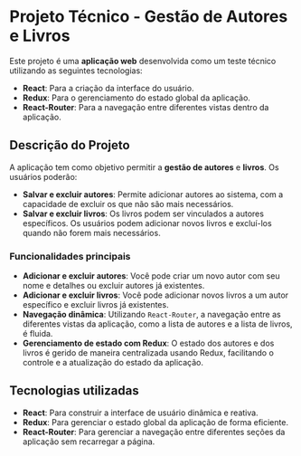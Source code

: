 # Projeto Técnico - Gestão de Autores e Livros

Este projeto é uma **aplicação web** desenvolvida como um teste técnico utilizando as seguintes tecnologias:

- **React**: Para a criação da interface do usuário.
- **Redux**: Para o gerenciamento do estado global da aplicação.
- **React-Router**: Para a navegação entre diferentes vistas dentro da aplicação.

## Descrição do Projeto

A aplicação tem como objetivo permitir a **gestão de autores** e **livros**. Os usuários poderão:

- **Salvar e excluir autores**: Permite adicionar autores ao sistema, com a capacidade de excluir os que não são mais necessários.
- **Salvar e excluir livros**: Os livros podem ser vinculados a autores específicos. Os usuários podem adicionar novos livros e excluí-los quando não forem mais necessários.

### Funcionalidades principais

- **Adicionar e excluir autores**: Você pode criar um novo autor com seu nome e detalhes ou excluir autores já existentes.
- **Adicionar e excluir livros**: Você pode adicionar novos livros a um autor específico e excluir livros já existentes.
- **Navegação dinâmica**: Utilizando `React-Router`, a navegação entre as diferentes vistas da aplicação, como a lista de autores e a lista de livros, é fluida.
- **Gerenciamento de estado com Redux**: O estado dos autores e dos livros é gerido de maneira centralizada usando Redux, facilitando o controle e a atualização do estado da aplicação.

## Tecnologias utilizadas

- **React**: Para construir a interface de usuário dinâmica e reativa.
- **Redux**: Para gerenciar o estado global da aplicação de forma eficiente.
- **React-Router**: Para gerenciar a navegação entre diferentes seções da aplicação sem recarregar a página.